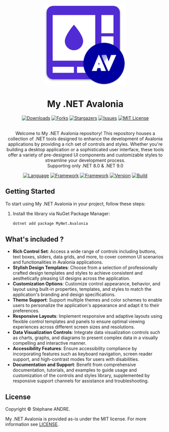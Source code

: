 <div id="top"></div>

<!-- PROJECT INFO -->
<br />
<div align="center">
  <a href="https://github.com/sandre58/MyNetAvalonia">
    <img src="images/logo.png" width="256" height="256">
  </a>

<h1 align="center">My .NET Avalonia</h1>

[![Downloads][downloads-shield]][downloads-url]
[![Forks][forks-shield]][forks-url]
[![Stargazers][stars-shield]][stars-url]
[![Issues][issues-shield]][issues-url]
[![MIT License][license-shield]][license-url]

  <p align="center">
    <br />
    Welcome to My .NET Avalonia repository! This repository houses a collection of .NET tools designed to enhance the development of Avalonia applications by providing a rich set of controls and styles. Whether you're building a desktop application or a sophisticated user interface, these tools offer a variety of pre-designed UI components and customizable styles to streamline your development process.
    <br />
    Supporting only .NET 8.0 & .NET 9.0
  </p>

[![Language][language-shield]][language-url]
[![Framework][framework8-shield]][framework-url]
[![Framework][framework9-shield]][framework-url]
[![Version][version-shield]][version-url]
[![Build][build-shield]][build-url]

</div>

## Getting Started

To start using My .NET Avalonia in your project, follow these steps:

1. Install the library via NuGet Package Manager:
   ```bash
   dotnet add package MyNet.Avalonia

## What's included ?

- **Rich Control Set**: Access a wide range of controls including buttons, text boxes, sliders, data grids, and more, to cover common UI scenarios and functionalities in Avalonia applications.
- **Stylish Design Templates**: Choose from a selection of professionally crafted design templates and styles to achieve consistent and aesthetically pleasing UI designs across the application.
- **Customization Options**: Customize control appearance, behavior, and layout using built-in properties, templates, and styles to match the application's branding and design specifications.
- **Theme Support**: Support multiple themes and color schemes to enable users to personalize the application's appearance and adapt it to their preferences.
- **Responsive Layouts**: Implement responsive and adaptive layouts using flexible control templates and panels to ensure optimal viewing experiences across different screen sizes and resolutions.
- **Data Visualization Controls**: Integrate data visualization controls such as charts, graphs, and diagrams to present complex data in a visually compelling and interactive manner.
- **Accessibility Features**: Ensure accessibility compliance by incorporating features such as keyboard navigation, screen reader support, and high-contrast modes for users with disabilities.
- **Documentation and Support**: Benefit from comprehensive documentation, tutorials, and examples to guide usage and customization of the controls and styles library, supplemented by responsive support channels for assistance and troubleshooting.

## License

Copyright © Stéphane ANDRE.

My .NET Avalonia is provided as-is under the MIT license. For more information see [LICENSE](./LICENSE).

<!-- MARKDOWN LINKS & IMAGES -->
<!-- https://www.markdownguide.org/basic-syntax/#reference-style-links -->
[language-shield]: https://img.shields.io/github/languages/top/sandre58/MyNetAvalonia
[language-url]: https://github.com/sandre58/MyNetAvalonia
[forks-shield]: https://img.shields.io/github/forks/sandre58/MyNetAvalonia?style=for-the-badge
[forks-url]: https://github.com/sandre58/MyNetAvalonia/network/members
[stars-shield]: https://img.shields.io/github/stars/sandre58/MyNetAvalonia?style=for-the-badge
[stars-url]: https://github.com/sandre58/MyNetAvalonia/stargazers
[issues-shield]: https://img.shields.io/github/issues/sandre58/MyNetAvalonia?style=for-the-badge
[issues-url]: https://github.com/sandre58/MyNetAvalonia/issues
[license-shield]: https://img.shields.io/github/license/sandre58/MyNetAvalonia?style=for-the-badge
[license-url]: https://github.com/sandre58/MyNetAvalonia/blob/main/LICENSE
[build-shield]: https://img.shields.io/github/actions/workflow/status/sandre58/MyNetAvalonia/ci.yml?logo=github&label=CI
[build-url]: https://github.com/sandre58/MyNetAvalonia/actions
[downloads-shield]: https://img.shields.io/github/downloads/sandre58/MyNetAvalonia/total?style=for-the-badge
[downloads-url]: https://github.com/sandre58/MyNetAvalonia/releases
[framework8-shield]: https://img.shields.io/badge/.NET-8.0-purple
[framework9-shield]: https://img.shields.io/badge/.NET-9.0-purple
[framework-url]: https://github.com/sandre58/MyNetAvalonia/tree/main/src/MyNet.Avalonia
[version-shield]: https://img.shields.io/nuget/v/MyNet.Avalonia
[version-url]: https://www.nuget.org/packages/MyNet.Avalonia